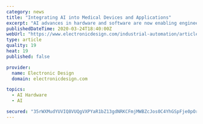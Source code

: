 ```yaml
---
category: news
title: "Integrating AI into Medical Devices and Applications"
excerpt: "AI advances in hardware and software are now enabling engineers and scientists to develop ... He has over 15 years of experience in a variety of technical and business roles. Mellanox’s Spectrum-3 Ethernet switch chip comes with a 12.8-Tb/s bandwidth and a host of features that make it ideal for the data center. There’s seemingly never ..."
publishedDateTime: 2020-03-24T18:40:00Z
webUrl: "https://www.electronicdesign.com/industrial-automation/article/21126967/integrating-ai-into-medical-devices-and-applications"
type: article
quality: 19
heat: 19
published: false

provider:
  name: Electronic Design
  domain: electronicdesign.com

topics:
  - AI Hardware
  - AI

secured: "35rWXMudYUVIQ8VUQgVXPYaR1bZ13gdNRKCFmjMWBZcJos0C4YhGSpFje0pOr6yMCrEpPRjjiiAUQgWHLt5BHAi1R2eUH89nds8ZGk7VW96JqlDVWx6aqq0LG12JTCMG6Rp6x0x/hXfFt21gj7veM5wMeZxQ/doh62WHvU5J6GalCmmddJtR6W1I/YkYN2uKYx4ihQ0IBJCIYylUtJYmhL1QT7SAs20/ZF6H+WVlm2zRWZu6L4usY4ndvRxdFf3WbixfFfoD0i5j//5im9riJJgJfhsLgMnjfYhuiv5jIh2zART/JJHaUe34pMH7vh+SS7bjpjROaNZms1zy2XjR042aKEZ5rckwFzldHwTVVP64L7fj2vUzRDvouI91N8W8mL/yxosWzcptMN9QbzBm0Tjnw8zi4xmDmRL4HKtKqio/wXwpzprmjHgCxsoCFSVQaNYborYS6+hVQaOBNv6ttzeiJ/ZHa4wcfMlxVm1X26o=;hQcYQ2YZwzvbwMriAxH4DA=="
---
```


